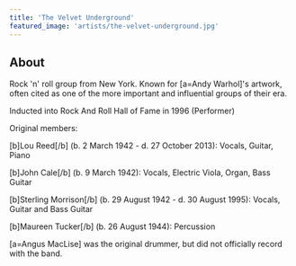 ```yaml
---
title: 'The Velvet Underground'
featured_image: 'artists/the-velvet-underground.jpg'
---
```


## About

Rock 'n' roll group from New York. Known for [a=Andy Warhol]'s artwork, often cited as one of the more important and influential groups of their era.

Inducted into Rock And Roll Hall of Fame in 1996 (Performer)

Original members:

[b]Lou Reed[/b] (b. 2 March 1942 - d. 27 October 2013):
Vocals, Guitar, Piano

[b]John Cale[/b] (b. 9 March 1942):
Vocals, Electric Viola, Organ, Bass Guitar

[b]Sterling Morrison[/b] (b. 29 August 1942 - d. 30 August 1995):
Vocals, Guitar and Bass Guitar 

[b]Maureen Tucker[/b] (b. 26 August 1944):
Percussion

[a=Angus MacLise] was the original drummer, but did not officially record with the band.

